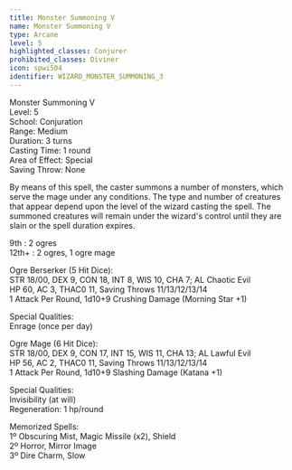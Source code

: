 ```yaml
---
title: Monster Summoning V
name: Monster Summoning V
type: Arcane
level: 5
highlighted_classes: Conjurer
prohibited_classes: Diviner
icon: spwi504
identifier: WIZARD_MONSTER_SUMMONING_3
---
```

Monster Summoning V  
Level: 5  
School: Conjuration  
Range: Medium  
Duration: 3 turns  
Casting Time: 1 round  
Area of Effect: Special  
Saving Throw: None  
  
By means of this spell, the caster summons a number of monsters, which serve the mage under any conditions. The type and number of creatures that appear depend upon the level of the wizard casting the spell. The summoned creatures will remain under the wizard's control until they are slain or the spell duration expires.  
  
9th : 2 ogres  
12th+ : 2 ogres, 1 ogre mage  
  
Ogre Berserker (5 Hit Dice):  
STR 18/00, DEX 9, CON 18, INT 8, WIS 10, CHA 7; AL Chaotic Evil  
HP 60, AC 3, THAC0 11, Saving Throws 11/13/12/13/14  
1 Attack Per Round, 1d10+9 Crushing Damage (Morning Star +1)  
  
Special Qualities:  
Enrage (once per day)  
  
Ogre Mage (6 Hit Dice):  
STR 18/00, DEX 9, CON 17, INT 15, WIS 11, CHA 13; AL Lawful Evil  
HP 56, AC 2, THAC0 11, Saving Throws 11/13/12/13/14  
1 Attack Per Round, 1d10+9 Slashing Damage (Katana +1)  
  
Special Qualities:  
Invisibility (at will)  
Regeneration: 1 hp/round  
  
Memorized Spells:  
1º Obscuring Mist, Magic Missile (x2), Shield  
2º Horror, Mirror Image  
3º Dire Charm, Slow  
